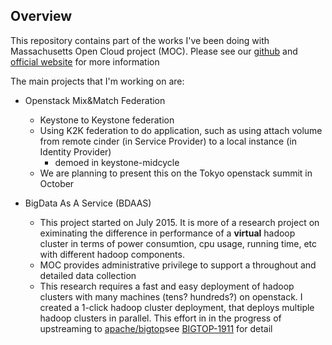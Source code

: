 ## Overview

This repository contains part of the works I've been doing with Massachusetts Open Cloud project (MOC). Please see our [github](https://github.com/CCI-MOC) and [official website](http://www.bu.edu/hic/research/massachusetts-open-cloud/) for more information

The main projects that I'm working on are:
* Openstack Mix&Match Federation
  * Keystone to Keystone federation
  * Using K2K federation to do application, such as using attach volume from remote cinder (in Service Provider) to a local instance (in Identity Provider)
    * demoed in keystone-midcycle
  * We are planning to present this on the Tokyo openstack summit in October

* BigData As A Service (BDAAS)
  * This project started on July 2015. It is more of a research project on eximinating the difference in performance of a **virtual** hadoop cluster in terms of power consumtion, cpu usage, running time, etc with different hadoop components.
  * MOC provides administrative privilege to support a throughout and detailed data collection
  * This research requires a fast and easy deployment of hadoop clusters with many machines (tens? hundreds?) on openstack. I created a 1-click hadoop cluster deployment, that deploys multiple hadoop clusters in parallel. This effort in in the progress of upstreaming to [apache/bigtop](https://github.com/apache/bigtop)see [BIGTOP-1911](https://issues.apache.org/jira/browse/BIGTOP-1911) for detail  
##
